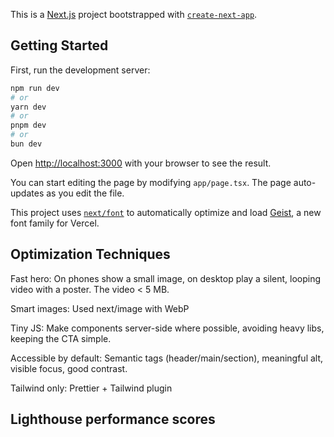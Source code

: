 This is a [Next.js](https://nextjs.org) project bootstrapped with [`create-next-app`](https://nextjs.org/docs/app/api-reference/cli/create-next-app).

## Getting Started

First, run the development server:

```bash
npm run dev
# or
yarn dev
# or
pnpm dev
# or
bun dev
```

Open [http://localhost:3000](http://localhost:3000) with your browser to see the result.

You can start editing the page by modifying `app/page.tsx`. The page auto-updates as you edit the file.

This project uses [`next/font`](https://nextjs.org/docs/app/building-your-application/optimizing/fonts) to automatically optimize and load [Geist](https://vercel.com/font), a new font family for Vercel.

## Optimization Techniques
Fast hero: On phones show a small image, on desktop play a silent, looping video with a poster. The video < 5 MB.

Smart images: Used next/image with WebP

Tiny JS: Make components server-side where possible, avoiding heavy libs, keeping the CTA simple.

Accessible by default: Semantic tags (header/main/section), meaningful alt, visible focus, good contrast.

Tailwind only: Prettier + Tailwind plugin 

##  Lighthouse performance scores 
